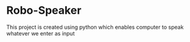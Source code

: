 # Robo-Speaker
This project is created using python which enables computer to speak whatever we enter as input 
